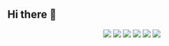 ## Hi there 👋

<!--
**Virus-Axel/Virus-Axel** is a ✨ _special_ ✨ repository because its `README.md` (this file) appears on your GitHub profile.

Here are some ideas to get you started:

- 🔭 I’m currently working on ...
- 🌱 I’m currently learning ...
- 👯 I’m looking to collaborate on ...
- 🤔 I’m looking for help with ...
- 💬 Ask me about ...
- 📫 How to reach me: ...
- 😄 Pronouns: ...
- ⚡ Fun fact: ...
-->

<p align="center"> <img src="https://img.shields.io/badge/-C++-00599C?style=flat-square&logo=c%2B%2B&logoColor=white" /> <img src="https://img.shields.io/badge/-Rust-000000?style=flat-square&logo=rust&logoColor=white" /> <img src="https://img.shields.io/badge/-AI-FF6F00?style=flat-square&logo=tensorflow&logoColor=white" /> <img src="https://img.shields.io/badge/-Solana-9945FF?style=flat-square&logo=solana&logoColor=white" /> <img src="https://img.shields.io/badge/-Security-000000?style=flat-square&logo=protonvpn&logoColor=white" /> <img src="https://img.shields.io/badge/-Gaming-8B008B?style=flat-square&logo=unity&logoColor=white" /> </p>
